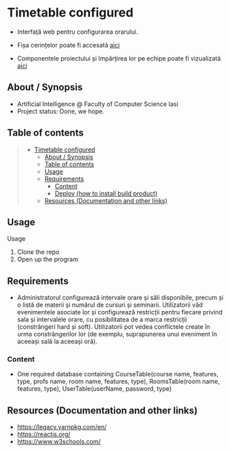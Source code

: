 # Timetable configured

  * Interfață web pentru configurarea orarului.
  
  * Fișa cerințelor poate fi accesată [aici](https://docs.google.com/document/d/1TyRxXVLbTt_B6FdEuDm4efVG_GshRjGz5qQErifN-x0/edit?copiedFromTrash)
  * Componentele proiectului și împărțirea lor pe echipe poate fi vizualizată [aici](https://docs.google.com/document/d/1poCj_TqRzKDyyeCXENtJrI7LdDNoxzUGo3STQt-k4vo/edit?copiedFromTrash)
  
## About / Synopsis

* Artificial Intelligence @ Faculty of Computer Science Iasi
* Project status: Done, we hope.

## Table of contents

> * [Timetable configured](#timetable-configured)
>   * [About / Synopsis](#about--synopsis)
>   * [Table of contents](#table-of-contents)
>   * [Usage](#usage)
>   * [Requirements](#requirements)
>     * [Content](#content)
>     * [Deploy (how to install build product)](#deploy-how-to-install-build-product)
>   * [Resources (Documentation and other links)](#resources-documentation-and-other-links)

## Usage

Usage

1. Clone the repo
2. Open up the program


## Requirements
*  Administratorul configurează intervale orare și săli disponibile, precum și o listă de materii și numărul de cursuri și seminarii. Utilizatorii văd evenimentele asociate lor și configurează restricții pentru fiecare privind sala și intervalele orare, cu posibilitatea de a marca restricții (constrângeri hard și soft). Utilizatorii pot vedea conflictele create în urma constrângerilor lor (de exemplu, suprapunerea unui eveniment în aceeași sală la aceeași oră).


### Content

* One required database containing CourseTable(course name, features, type, profs name, room name, features, type), RoomsTable(room name, features, type), UserTable(userName, password, type)

## Resources (Documentation and other links)

* https://legacy.yarnpkg.com/en/
* https://reactjs.org/
* https://www.w3schools.com/
